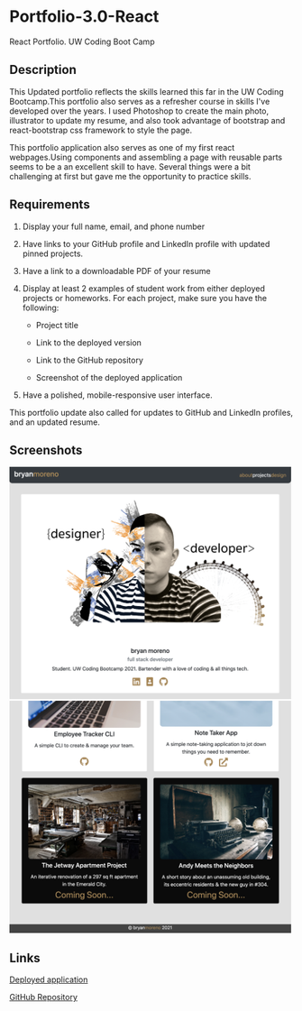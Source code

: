 # Portfolio-3.0-React
React Portfolio. UW Coding Boot Camp 


## Description
This Updated portfolio reflects the skills learned this far in the UW Coding Bootcamp.This portfolio also serves as a refresher course in skills I've developed over the years. I used Photoshop to create the main photo, illustrator to update my resume, and also took advantage of bootstrap and react-bootstrap css framework to style the page.

This portfolio application also serves as one of my first react webpages.Using components and assembling a page with reusable parts seems to be a an excellent skill to have. Several things were a bit challenging at first but gave me the opportunity to practice skills.

## Requirements
1. Display your full name, email, and phone number

2. Have links to your GitHub profile and LinkedIn profile with updated pinned projects.

3. Have a link to a downloadable PDF of your resume

4. Display at least 2 examples of student work from either deployed projects or homeworks. For each project, make sure you have the following:

    * Project title

    * Link to the deployed version

    * Link to the GitHub repository

    * Screenshot of the deployed application

5. Have a polished, mobile-responsive user interface.

This portfolio update also called for updates to GitHub and LinkedIn profiles, and an updated resume.

## Screenshots

<img src="./src/assets/reactPortfolioOne.png" width="500"> 
<img src="./src/assets/reactPortfolioTwo.png" width="500"> 


## Links
[Deployed application](https://bfourgithub.github.io/Portfolio-3.0-React/)

[GitHub Repository](https://github.com/bfourGitHub/Portfolio-3.0-React)